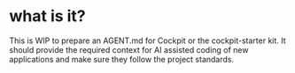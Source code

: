 # what is it?

This is WIP to prepare an AGENT.md for Cockpit or the cockpit-starter kit. It
should provide the required context for AI assisted coding of new applications
and make sure they follow the project standards.
